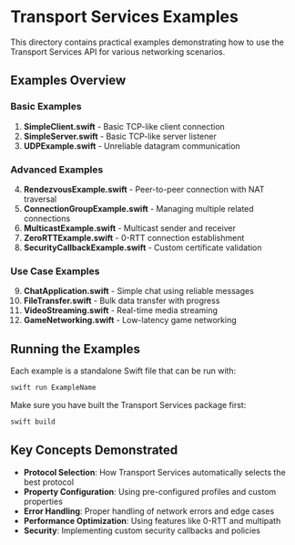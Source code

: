 # Transport Services Examples

This directory contains practical examples demonstrating how to use the Transport Services API for various networking scenarios.

## Examples Overview

### Basic Examples

1. **SimpleClient.swift** - Basic TCP-like client connection
2. **SimpleServer.swift** - Basic TCP-like server listener
3. **UDPExample.swift** - Unreliable datagram communication

### Advanced Examples

4. **RendezvousExample.swift** - Peer-to-peer connection with NAT traversal
5. **ConnectionGroupExample.swift** - Managing multiple related connections
6. **MulticastExample.swift** - Multicast sender and receiver
7. **ZeroRTTExample.swift** - 0-RTT connection establishment
8. **SecurityCallbackExample.swift** - Custom certificate validation

### Use Case Examples

9. **ChatApplication.swift** - Simple chat using reliable messages
10. **FileTransfer.swift** - Bulk data transfer with progress
11. **VideoStreaming.swift** - Real-time media streaming
12. **GameNetworking.swift** - Low-latency game networking

## Running the Examples

Each example is a standalone Swift file that can be run with:

```bash
swift run ExampleName
```

Make sure you have built the Transport Services package first:

```bash
swift build
```

## Key Concepts Demonstrated

- **Protocol Selection**: How Transport Services automatically selects the best protocol
- **Property Configuration**: Using pre-configured profiles and custom properties
- **Error Handling**: Proper handling of network errors and edge cases
- **Performance Optimization**: Using features like 0-RTT and multipath
- **Security**: Implementing custom security callbacks and policies